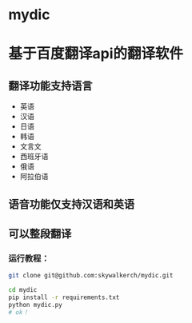 # mydic
# 基于百度翻译api的翻译软件
## 翻译功能支持语言
- 英语
- 汉语
- 日语
- 韩语
- 文言文
- 西班牙语
- 俄语
- 阿拉伯语

## 语音功能仅支持汉语和英语

## 可以整段翻译

### 运行教程：

```bash
git clone git@github.com:skywalkerch/mydic.git
```

```bash
cd mydic
pip install -r requirements.txt
python mydic.py
# ok！
```

